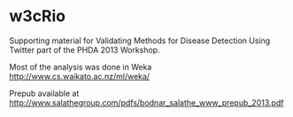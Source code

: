 w3cRio
======

Supporting material for Validating Methods for Disease Detection Using Twitter part of the PHDA 2013 Workshop.

Most of the analysis was done in Weka http://www.cs.waikato.ac.nz/ml/weka/

Prepub available at http://www.salathegroup.com/pdfs/bodnar_salathe_www_prepub_2013.pdf
